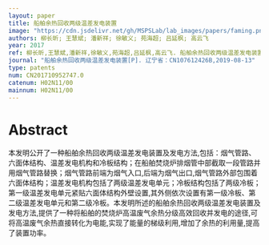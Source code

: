 ```yaml
---
layout: paper
title: 船舶余热回收两级温差发电装置
image: "https://cdn.jsdelivr.net/gh/MSPSLab/lab_images/papers/faming.png"
authors: 柳长昕; 王慧斌; 潘新祥; 徐敏义; 苑海超; 吕延枫; 高云飞
year: 2017
ref: 柳长昕,王慧斌,潘新祥,徐敏义,苑海超,吕延枫,高云飞. 船舶余热回收两级温差发电装置[P]. 辽宁省：CN107612426B,2019-08-13
journal: "船舶余热回收两级温差发电装置[P]. 辽宁省：CN107612426B,2019-08-13"
type: patents
num: CN201710952747.0
catenum: H02N11/00
mainnum: H02N11/00
---
```


# Abstract

本发明公开了一种船舶余热回收两级温差发电装置及发电方法,包括：烟气管路、六面体结构、温差发电机构和冷板结构；在船舶焚烧炉排烟管中部截取一段管路并用烟气管路替换；烟气管路前端为烟气入口,后端为烟气出口,烟气管路外部包围着六面体结构；温差发电机构包括了两级温差发电单元；冷板结构包括了两级冷板；第一级温差发电单元紧贴六面体结构外壁设置,其外侧依次设置有第一级冷板、第二级温差发电单元和第二级冷板。本发明所述的船舶余热回收两级温差发电装置及发电方法,提供了一种将船舶的焚烧炉高温废气余热分级高效回收并发电的途径,可将高温废气余热直接转化为电能,实现了能量的梯级利用,增加了余热的利用量,提高了装置功率。